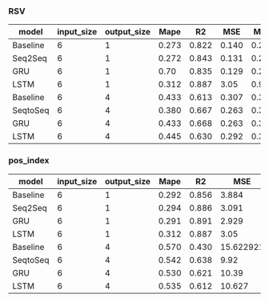 ### RSV
| model      | input_size | output_size | Mape | R2| MSE | MAE|RMSE|
| ----------- | ----------- |----------- |----------- |----------- |----------- |----------- |----------- |
| Baseline      | 6       | 1            | 0.273      |0.822       |0.140       |0.259
| Seq2Seq   | 6        | 1             |0.272           |0.843           |0.131           |0.245
|GRU | 6        | 1             | 0.70            |0.835            |0.129            |0.254
|LSTM | 6        | 1             | 0.312            |0.887            |3.05            |0.959
| Baseline      | 6       | 4            | 0.433      |0.613       |0.307       |0.381        |0.554
| SeqtoSeq      | 6       | 4            | 0.380      |0.667       |0.263       |0.338        |0.513
|GRU | 6        | 4             | 0.433           |0.668            |0.263      |0.351        |0.513 
|LSTM | 6        | 4             | 0.445           |0.630            |0.292     |0.360        |0.541

### pos_index
| model      | input_size | output_size | Mape | R2| MSE | MAE|RMSE|
| ----------- | ----------- |----------- |----------- |----------- |----------- |----------- |----------- |
| Baseline      | 6       | 1            | 0.292      |0.856       |3.884      |1.07
| Seq2Seq   | 6        | 1             |0.294           |0.886           |3.091           |0.96
|GRU | 6        | 1             | 0.291            |0.891            |2.929            |0.944   
|LSTM | 6        | 1             | 0.312            |0.887            |3.05            |0.959 
| Baseline      | 6       | 4            | 0.570      |0.430       |15.622921       |2.0734224|3.9525
| SeqtoSeq      | 6       | 4            | 0.542      |0.638       |9.92       |1.663|3.15
|GRU | 6        | 4             | 0.530            |0.621            |10.39            |1.69|3.22  
|LSTM | 6        | 4             | 0.535            |0.612            |10.627            |1.69|3.25


